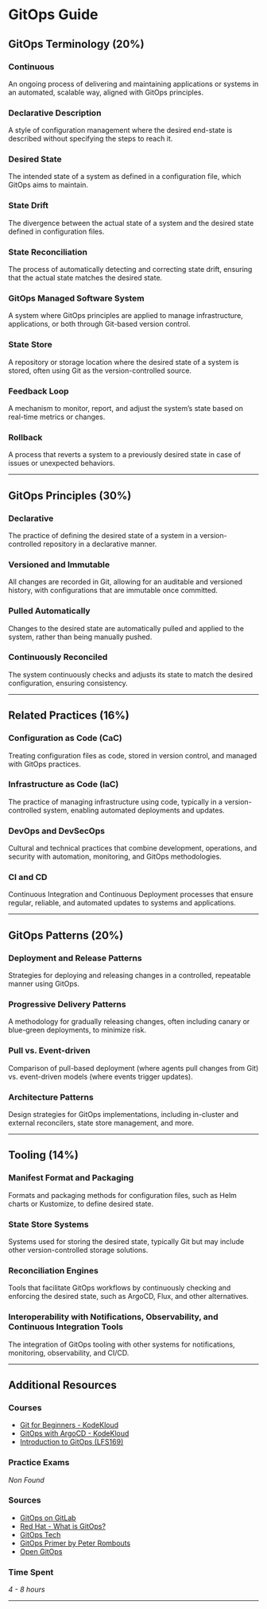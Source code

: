 # GitOps Guide

## GitOps Terminology (20%)

### Continuous
An ongoing process of delivering and maintaining applications or systems in an automated, scalable way, aligned with GitOps principles.

### Declarative Description
A style of configuration management where the desired end-state is described without specifying the steps to reach it.

### Desired State
The intended state of a system as defined in a configuration file, which GitOps aims to maintain.

### State Drift
The divergence between the actual state of a system and the desired state defined in configuration files.

### State Reconciliation
The process of automatically detecting and correcting state drift, ensuring that the actual state matches the desired state.

### GitOps Managed Software System
A system where GitOps principles are applied to manage infrastructure, applications, or both through Git-based version control.

### State Store
A repository or storage location where the desired state of a system is stored, often using Git as the version-controlled source.

### Feedback Loop
A mechanism to monitor, report, and adjust the system’s state based on real-time metrics or changes.

### Rollback
A process that reverts a system to a previously desired state in case of issues or unexpected behaviors.

---

## GitOps Principles (30%)

### Declarative
The practice of defining the desired state of a system in a version-controlled repository in a declarative manner.

### Versioned and Immutable
All changes are recorded in Git, allowing for an auditable and versioned history, with configurations that are immutable once committed.

### Pulled Automatically
Changes to the desired state are automatically pulled and applied to the system, rather than being manually pushed.

### Continuously Reconciled
The system continuously checks and adjusts its state to match the desired configuration, ensuring consistency.

---

## Related Practices (16%)

### Configuration as Code (CaC)
Treating configuration files as code, stored in version control, and managed with GitOps practices.

### Infrastructure as Code (IaC)
The practice of managing infrastructure using code, typically in a version-controlled system, enabling automated deployments and updates.

### DevOps and DevSecOps
Cultural and technical practices that combine development, operations, and security with automation, monitoring, and GitOps methodologies.

### CI and CD
Continuous Integration and Continuous Deployment processes that ensure regular, reliable, and automated updates to systems and applications.

---

## GitOps Patterns (20%)

### Deployment and Release Patterns
Strategies for deploying and releasing changes in a controlled, repeatable manner using GitOps.

### Progressive Delivery Patterns
A methodology for gradually releasing changes, often including canary or blue-green deployments, to minimize risk.

### Pull vs. Event-driven
Comparison of pull-based deployment (where agents pull changes from Git) vs. event-driven models (where events trigger updates).

### Architecture Patterns
Design strategies for GitOps implementations, including in-cluster and external reconcilers, state store management, and more.

---

## Tooling (14%)

### Manifest Format and Packaging
Formats and packaging methods for configuration files, such as Helm charts or Kustomize, to define desired state.

### State Store Systems
Systems used for storing the desired state, typically Git but may include other version-controlled storage solutions.

### Reconciliation Engines
Tools that facilitate GitOps workflows by continuously checking and enforcing the desired state, such as ArgoCD, Flux, and other alternatives.

### Interoperability with Notifications, Observability, and Continuous Integration Tools
The integration of GitOps tooling with other systems for notifications, monitoring, observability, and CI/CD.

---

## Additional Resources

### Courses
- [Git for Beginners - KodeKloud](https://learn.kodekloud.com/user/courses/git-for-beginners)
- [GitOps with ArgoCD - KodeKloud](https://learn.kodekloud.com/user/courses/gitops-with-argocd)
- [Introduction to GitOps (LFS169)](https://trainingportal.linuxfoundation.org/courses/introduction-to-gitops-lfs169)

### Practice Exams
*Non Found*

### Sources
- [GitOps on GitLab](https://about.gitlab.com/topics/gitops/)
- [Red Hat - What is GitOps?](https://www.redhat.com/en/topics/devops/what-is-gitops)
- [GitOps Tech](https://www.gitops.tech/)
- [GitOps Primer by Peter Rombouts](https://peterrombouts.nl/2022/05/16/gitops-primer/)
- [Open GitOps](https://opengitops.dev/)

### Time Spent
*4 - 8 hours*

---